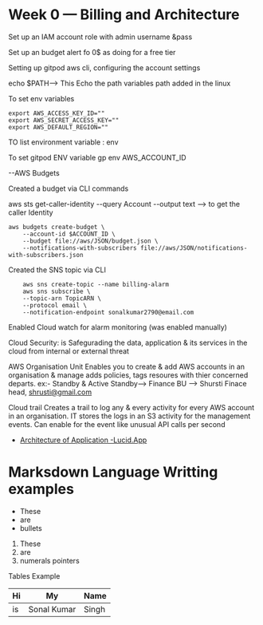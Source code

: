 # Week 0 — Billing and Architecture

Set up an IAM account role with admin username &pass

Set up an budget alert fo 0$ as doing for a free tier

Setting up gitpod aws cli, configuring the account settings

echo $PATH--> This Echo the path variables path added in the linux 

To set env variables
```
export AWS_ACCESS_KEY_ID=""
export AWS_SECRET_ACCESS_KEY=""
export AWS_DEFAULT_REGION=""
```

TO list environment variable : env

To set gitpod ENV variable
gp env AWS_ACCOUNT_ID

--AWS Budgets

Created a budget via CLI commands

aws sts get-caller-identity --query Account --output text --> to get the caller Identity

```
aws budgets create-budget \
    --account-id $ACCOUNT_ID \
    --budget file://aws/JSON/budget.json \
    --notifications-with-subscribers file://aws/JSON/notifications-with-subscribers.json
```
Created the SNS topic via CLI
```
    aws sns create-topic --name billing-alarm
    aws sns subscribe \
    --topic-arn TopicARN \
    --protocol email \
    --notification-endpoint sonalkumar2790@email.com
```
Enabled Cloud watch for alarm monitoring (was enabled manually)

Cloud Security:
    is Safegurading the data, application & its services in the cloud from internal or external threat

AWS Organisation Unit
Enables you to create & add AWS accounts in an organisation & manage adds policies, tags resoures with thier concerned departs.
    ex:- Standby & Active
            Standby--> Finance BU --> Shursti Finace head, shrusti@gmail.com

Cloud trail
    Creates a trail to log any & every activity for every AWS account in an organisation. IT stores the logs in an S3 activity for the management events. 
Can enable for the event like unusual API calls per second

- [Architecture of Application -Lucid.App](https://lucid.app/lucidchart/fbd6c6bd-ad1b-4d71-a520-b5d3e10fad33/edit?viewport_loc=-1143%2C-3704%2C4192%2C1955%2C0_0&invitationId=inv_4a703e12-0cc7-4e71-9882-d333a9972d9c)

# Marksdown Language Writting examples
- These
- are
- bullets
1. These
2. are
3. numerals pointers

Tables Example

| Hi | My | Name|
|---| --- | --- |
| is | Sonal Kumar | Singh|
